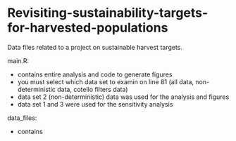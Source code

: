 # Revisiting-sustainability-targets-for-harvested-populations
Data files related to a project on sustainable harvest targets. 

main.R:
* contains entire analysis and code to generate figures
* you must select which data set to examin on line 81 (all data, non-deterministic data, cotello filters data)
* data set 2 (non-deterministic) data was used for the analysis and figures
* data set 1 and 3 were used for the sensitivity analysis

data_files:
* contains 
